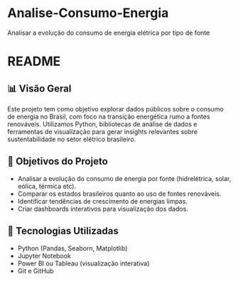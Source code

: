 # Analise-Consumo-Energia
Analisar a evolução do consumo de energia elétrica por tipo de fonte
# README

## 📊 Visão Geral
Este projeto tem como objetivo explorar dados públicos sobre o consumo de energia no Brasil, com foco na transição energética rumo a fontes renováveis. Utilizamos Python, bibliotecas de análise de dados e ferramentas de visualização para gerar insights relevantes sobre sustentabilidade no setor elétrico brasileiro.

## 🎯 Objetivos do Projeto
- Analisar a evolução do consumo de energia por fonte (hidrelétrica, solar, eólica, térmica etc).
- Comparar os estados brasileiros quanto ao uso de fontes renováveis.
- Identificar tendências de crescimento de energias limpas.
- Criar dashboards interativos para visualização dos dados.

## 🧰 Tecnologias Utilizadas
- Python (Pandas, Seaborn, Matplotlib)
- Jupyter Notebook
- Power BI ou Tableau (visualização interativa)
- Git e GitHub
